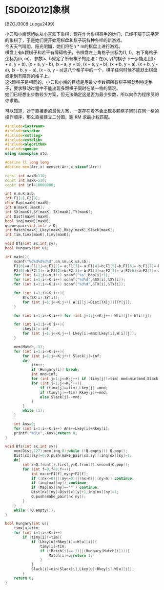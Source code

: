 # [SDOI2012]象棋
[BZOJ3008 Luogu2499]

小云和小南两姐妹从小喜欢下象棋，现在作为象棋高手的她们，已经不屑于玩平常的象棋了，于是她们便开始用棋盘和棋子玩各种各样的新游戏。  
今天天气晴朗，阳光明媚，她们将在n * m的棋盘上进行游戏。  
棋盘上有k颗棋子和若干有障碍格子，令棋盘左上角格子坐标为(1, 1)，右下角格子坐标为(n, m)，参数a、b规定了所有棋子的走法：在(x, y)的棋子下一步能走到(x + a, y + b), (x + a, y - b), (x – a, y + b), (x – a, y – b), (x + b, y + a), (x + b, y - a), (x – b, y + a), (x – b, y – a)这八个格子中的一个，棋子任何时候不能跃出棋盘或走到有障碍的格子上。  
这k颗棋子是相同的，小云和小南的目标是用最少步数把所有棋子移动到特定格子，要求移动过程中不能出现多颗棋子同时在某一格的情况。  
她们已经想出步数较少方案，但无法确定这是否为最少步数，所以向作为程序员的你求助。

可以知道，对于直接走的最优方案，一定存在着不会出现多颗棋子同时在同一格的操作顺序，那么直接建立二分图，跑 KM 求最小权匹配。

```cpp
#include<iostream>
#include<cstdio>
#include<cstring>
#include<cstdlib>
#include<algorithm>
#include<queue>
using namespace std;

#define ll long long
#define mem(Arr,x) memset(Arr,x,sizeof(Arr))

const int maxN=110;
const int maxK=510;
const int inf=10000000;

int n,m,K,a,b;
int F1[8],F2[8];
char Map[maxN][maxN];
int W[maxK][maxK];
int SX[maxK],SY[maxK],TX[maxK],TY[maxK];
int Dist[maxN][maxN];
bool inq[maxN][maxN];
queue<pair<int,int> > Q;
int Match[maxK],Lkey[maxK],Rkey[maxK],Slack[maxK];
int tim,timx[maxK],timy[maxK];

void Bfs(int sx,int sy);
bool Hungary(int u);

int main(){
	scanf("%d%d%d%d%d",&n,&m,&K,&a,&b);
	F1[0]=a;F1[1]=a;F1[2]=-a;F1[3]=-a;F1[4]=b;F1[5]=b;F1[6]=-b;F1[7]=-b;
	F2[0]=b;F2[1]=-b;F2[2]=b;F2[3]=-b;F2[4]=a;F2[5]=-a;F2[6]=a;F2[7]=-a;
	for (int i=1;i<=n;i++) scanf("%s",Map[i]+1);
	for (int i=1;i<=K;i++) scanf("%d%d",&SX[i],&SY[i]);
	for (int i=1;i<=K;i++) scanf("%d%d",&TX[i],&TY[i]);

	for (int i=1;i<=K;i++){
		Bfs(SX[i],SY[i]);
		for (int j=1;j<=K;j++) W[i][j]=Dist[TX[j]][TY[j]];
	}

	for (int i=1;i<=K;i++) for (int j=1;j<=K;j++) W[i][j]=-W[i][j];

	for (int i=1;i<=K;i++){
		Lkey[i]=-inf;
		for (int j=1;j<=K;j++) Lkey[i]=max(Lkey[i],W[i][j]);
	}

	mem(Match,-1);
	for (int i=1;i<=K;i++){
		for (int j=1;j<=K;j++) Slack[j]=inf;
		do{
			tim++;
			if (Hungary(i)) break;
			int mnd=inf;
			for (int j=1;j<=K;j++) if (timy[j]!=tim) mnd=min(mnd,Slack[j]);
			for (int j=1;j<=K;j++){
				if (timx[j]==tim) Lkey[j]-=mnd;
				if (timy[j]==tim) Rkey[j]+=mnd;
				else Slack[j]-=mnd;
			}
		}
		while (1);
	}

	int Ans=0;
	for (int i=1;i<=K;i++) Ans+=Lkey[i]+Rkey[i];
	printf("%d\n",-Ans);return 0;
}

void Bfs(int sx,int sy){
	mem(Dist,127);mem(inq,0);while (!Q.empty()) Q.pop();
	Dist[sx][sy]=0;Q.push(make_pair(sx,sy));inq[sx][sy]=1;
	do{
		int x=Q.front().first,y=Q.front().second;Q.pop();
		for (int f=0;f<8;f++){
			int nx=x+F1[f],ny=y+F2[f];
			if ((nx<=0)||(ny<=0)||(nx>n)||(ny>m)) continue;
			if (inq[nx][ny]) continue;
			if (Map[nx][ny]=='*') continue;
			Dist[nx][ny]=Dist[x][y]+1;inq[nx][ny]=1;
			Q.push(make_pair(nx,ny));
		}
	}
	while (!Q.empty());
}

bool Hungary(int u){
	timx[u]=tim;
	for (int i=1;i<=K;i++)
		if (timy[i]!=tim){
			if (Lkey[u]+Rkey[i]==W[u][i]){
				timy[i]=tim;
				if ((Match[i]==-1)||(Hungary(Match[i]))){
					Match[i]=u;return 1;
				}
			}
			Slack[i]=min(Slack[i],Lkey[u]+Rkey[i]-W[u][i]);
		}
	return 0;
}
```